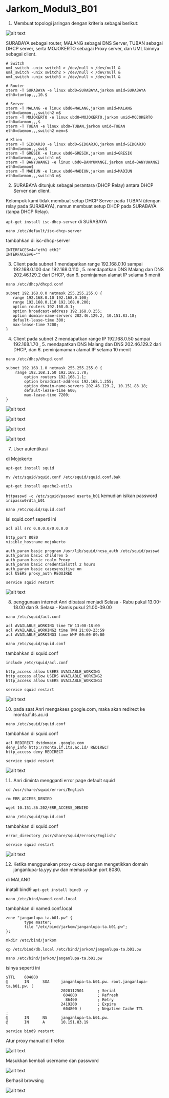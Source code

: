# Jarkom_Modul3_B01
 
1. Membuat topologi jaringan dengan kriteria sebagai berikut:
 
![alt text](img/topo.jpg)
 
SURABAYA sebagai router, MALANG sebagai DNS Server, TUBAN sebagai DHCP server, serta MOJOKERTO sebagai Proxy server, dan UML lainnya sebagai client. 
 
```
# Switch
uml_switch -unix switch1 > /dev/null < /dev/null &
uml_switch -unix switch2 > /dev/null < /dev/null &
uml_switch -unix switch3 > /dev/null < /dev/null &

# Router
xterm -T SURABAYA -e linux ubd0=SURABAYA,jarkom umid=SURABAYA eth0=tuntap,,,10.$

# Server
xterm -T MALANG -e linux ubd0=MALANG,jarkom umid=MALANG eth0=daemon,,,switch2 m$
xterm -T MOJOKERTO -e linux ubd0=MOJOKERTO,jarkom umid=MOJOKERTO eth0=daemon,,,$
xterm -T TUBAN -e linux ubd0=TUBAN,jarkom umid=TUBAN eth0=daemon,,,switch2 mem=$

# Klien
xterm -T SIDOARJO -e linux ubd0=SIDOARJO,jarkom umid=SIDOARJO eth0=daemon,,,swi$
xterm -T GRESIK -e linux ubd0=GRESIK,jarkom umid=GRESIK eth0=daemon,,,switch1 m$
xterm -T BANYUWANGI -e linux ubd0=BANYUWANGI,jarkom umid=BANYUWANGI eth0=daemon$
xterm -T MADIUN -e linux ubd0=MADIUN,jarkom umid=MADIUN eth0=daemon,,,switch3 m$
```
 
2. SURABAYA ditunjuk sebagai perantara (DHCP Relay) antara DHCP Server dan client.

Kelompok kami tidak membuat setup DHCP Server pada TUBAN (dengan relay pada SURABAYA), namun membuat setup DHCP pada SURABAYA (tanpa DHCP Relay). 

```apt-get install isc-dhcp-server``` di SURABAYA

```nano /etc/default/isc-dhcp-server```

tambahkan di isc-dhcp-server

```
INTERFACESv4="eth1 eth2"
INTERFACESv6=""
```

3. Client pada subnet 1 mendapatkan range 192.168.0.10 sampai 192.168.0.100 dan 192.168.0.110 , 5. mendapatkan DNS Malang dan DNS 202.46.129.2 dari DHCP, dan 6. peminjaman alamat IP selama 5 menit

```nano /etc/dhcp/dhcpd.conf```

```
subnet 192.168.0.0 netmask 255.255.255.0 {
   range 192.168.0.10 192.168.0.100;
   range 192.168.0.110 192.168.0.200;
   option routers 192.168.0.1;
   option broadcast-address 192.168.0.255;
   option domain-name-servers 202.46.129.2, 10.151.83.18;
   default-lease-time 300;
   max-lease-time 7200;
}
```

4. Client pada subnet 2 mendapatkan range IP 192.168.0.50 sampai 192.168.1.70 , 5. mendapatkan DNS Malang dan DNS 202.46.129.2 dari DHCP, dan 6. peminjamaman alamat IP selama 10 menit

```nano /etc/dhcp/dhcpd.conf```

```
subnet 192.168.1.0 netmask 255.255.255.0 {
   	range 192.168.1.50 192.168.1.70;
    	option routers 192.168.1.1;
    	option broadcast-address 192.168.1.255;
    	option domain-name-servers 202.46.129.2, 10.151.83.18;
    	default-lease-time 600;
    	max-lease-time 7200;
}
```

![alt text](img/ifconfig1.png)

![alt text](img/ifconfig2.png)

![alt text](img/ifconfig3.png)

![alt text](img/ifconfig4.png)


7. User autentikasi

di Mojokerto

```apt-get install squid```

```mv /etc/squid/squid.conf /etc/squid/squid.conf.bak```

```apt-get install apache2-utils```

```httpasswd -c /etc/squid/passwd userta_b01``` kemudian isikan password ```inipassw0rdta_b01```

```nano /etc/squid/squid.conf```

isi squid.conf seperti ini

```
acl all src 0.0.0.0/0.0.0.0

http_port 8080
visible_hostname mojokerto

auth_param basic program /usr/lib/squid/ncsa_auth /etc/squid/passwd
auth_param basic children 5
auth_param basic realm Proxy
auth_param basic credentialsttl 2 hours
auth_param basic casesensitive on
acl USERS proxy_auth REQUIRED
```

```service squid restart```

![alt text](img/auth_success.png)

8. penggunaan internet Anri dibatasi menjadi Selasa - Rabu pukul 13.00-18.00 dan 9. Selasa - Kamis pukul 21.00-09.00

```nano /etc/squid/acl.conf```

```
acl AVAILABLE_WORKING time TW 13:00-18:00
acl AVAILABLE_WORKING2 time TWH 21:00-23:59
acl AVAILABLE_WORKING3 time WHF 00:00-09:00
```

```nano /etc/squid/squid.conf```

tambahkan di squid.conf

```
include /etc/squid/acl.conf

http_access allow USERS AVAILABLE_WORKING
http_access allow USERS AVAILABLE_WORKING2
http_access allow USERS AVAILABLE_WORKING3
```

```service squid restart```

![alt text](img/error_access.png)

10. pada saat Anri mengakses google.com, maka akan redirect ke monta.if.its.ac.id

```nano /etc/squid/squid.conf```

tambahkan di squid.conf

```
acl REDIRECT dstdomain .google.com
deny_info http://monta.if.its.ac.id/ REDIRECT
http_access deny REDIRECT
```

```service squid restart```

![alt text](img/redirect_monta.png)

11. Anri diminta mengganti error page default squid

```cd /usr/share/squid/errors/English```

```rm ERR_ACCESS_DENIED```

```wget 10.151.36.202/ERR_ACCESS_DENIED```

```nano /etc/squid/squid.conf```

tambahkan di squid.conf

```
error_directory /usr/share/squid/errors/English/
```

```service squid restart```

![alt text](img/error_access.png)
 
12. Ketika menggunakan proxy cukup dengan mengetikkan domain janganlupa-ta.yyy.pw dan memasukkan port 8080. 
 
di MALANG

inatall bind9 ```apt-get install bind9 -y```

```nano /etc/bind/named.conf.local```

tambahkan di named.conf.local

```
zone "janganlupa-ta.b01.pw" {
        type master;
        file "/etc/bind/jarkom/janganlupa-ta.b01.pw";
}; 
``` 

```mkdir /etc/bind/jarkom```

```cp /etc/bind/db.local /etc/bind/jarkom/janganlupa-ta.b01.pw```

```nano /etc/bind/jarkom/janganlupa-ta.b01.pw```

isinya seperti ini

```
$TTL    604800
@       IN      SOA     janganlupa-ta.b01.pw. root.janganlupa-ta.b01.pw. (
                        2020112501      ; Serial
                         604800         ; Refresh
                          86400         ; Retry
                        2419200         ; Expire
                         604800 )       ; Negative Cache TTL
;
@       IN      NS      janganlupa-ta.b01.pw.
@       IN      A       10.151.83.19
```

```service bind9 restart```

Atur proxy manual di firefox
 
![alt text](img/proxy_janlup-ta.png)
 
Masukkan kembali username dan password
 
![alt text](img/auth_success.png)
 
Berhasil browsing
 
![alt text](img/berhasil_browsing.png)
